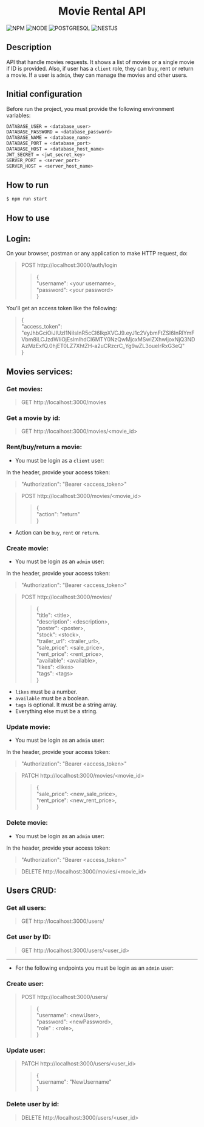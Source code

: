 <h1 align="center">Movie Rental API</h1>

![NPM](https://img.shields.io/badge/NPM-8.3.1-389AD5?labelColor=31C4F3&style=for-the-badge) ![NODE](https://img.shields.io/badge/NODE-16.14.0-8FC965?labelColor=5D9741&style=for-the-badge) ![POSTGRESQL](https://img.shields.io/badge/POSTGRESQL-12.9-8FC965?labelColor=5D9741&style=for-the-badge) ![NESTJS](https://img.shields.io/badge/NESTJS-8.2.1-389AD5?labelColor=31C4F3&style=for-the-badge)

## Description

API that handle movies requests. It shows a list of movies or a single movie if ID is provided. Also, if user has a `client` role, they can buy, rent or return a movie. If a user is `admin`, they can manage the movies and other users. 

## Initial configuration
Before run the project, you must provide the following environment variables:

```bash
DATABASE_USER = <database_user>
DATABASE_PASSWORD = <database_password>
DATABASE_NAME = <database_name>
DATABASE_PORT = <database_port>
DATABASE_HOST = <database_host_name>
JWT_SECRET = <jwt_secret_key>
SERVER_PORT = <server_port>
SERVER_HOST = <server_host_name>
```


## How to run

```bash
$ npm run start
```
## How to use
## Login:
On your browser, postman or any application to make HTTP request, do:
>POST http://localhost:3000/auth/login
>>{\
"username": \<your username\>,\
"password": \<your password\>\
}

You'll get an access token like the following:
>{\
	"access_token": "eyJhbGciOiJIUzI1NiIsInR5cCI6IkpXVCJ9.eyJ1c2VybmFtZSI6InRlYmFVbm8iLCJzdWIiOjEsImlhdCI6MTY0NzQwMjcxMSwiZXhwIjoxNjQ3NDAzMzExfQ.0hjET0LZ7XhtZH-a2uCRzcrC_Yg9wZL3oueIrRxG3eQ"\
}

## Movies services:
### Get movies:

>GET http://localhost:3000/movies
### Get a movie by id:

>GET http://localhost:3000/movies/\<movie_id>

### Rent/buy/return a movie:
- You must be login as a `client` user:

In the header, provide your access token:
>"Authorization": "Bearer \<access_token>"

>POST http://localhost:3000/movies/\<movie_id>
>>{\
	"action": "return"\
}

- Action can be `buy`, `rent` or `return`.

### Create movie: 

- You must be login as an `admin` user:

In the header, provide your access token:
>"Authorization": "Bearer \<access_token>"

>POST http://localhost:3000/movies/
>>{\
	"title": \<title>,\
	"description": \<description>,\
	"poster": \<poster>,\
	"stock": \<stock>,\
	"trailer_url": \<trailer_url>,\
	"sale_price": \<sale_price>,\
	"rent_price": \<rent_price>,\
	"available": \<available>,\
	"likes": \<likes>\
  "tags": \<tags>\
}

- `likes` must be a number.
- `available` must be a boolean.
- `tags` is optional. It must be a string array.
- Everything else must be a string.

### Update movie: 

- You must be login as an `admin` user:

In the header, provide your access token:
>"Authorization": "Bearer \<access_token>"

>PATCH http://localhost:3000/movies/\<movie_id>
>>{\
	"sale_price": \<new_sale_price>,\
	"rent_price": \<new_rent_price>,\
}

### Delete movie: 

- You must be login as an `admin` user:

In the header, provide your access token:
>"Authorization": "Bearer \<access_token>"

>DELETE http://localhost:3000/movies/\<movie_id>


## Users CRUD:
### Get all users:
>GET http://localhost:3000/users/

### Get user by ID:
>GET http://localhost:3000/users/\<user_id>

___

- For the following endpoints you must be login as an `admin` user:
### Create user:
>POST http://localhost:3000/users/
>>{\
	"username": \<newUser>,\
	"password": \<newPassword>,\
  "role" : \<role>,\
}


### Update user: 
>PATCH http://localhost:3000/users/\<user_id>
>>{\
	"username": "NewUsername"\
}

### Delete user by id:
>DELETE http://localhost:3000/users/\<user_id>

